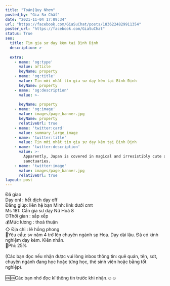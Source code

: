 ```yaml
---
title: "Toán|Quy Nhơn"
posted_by: "Gia Sư Chất"
date: "2021-11-04 17:09:34"
url: "https://facebook.com/GiaSuChat/posts/1836224829911354"
poster_url: "https://facebook.com/GiaSuChat"
status: True
seo:
  title: Tìm gia sư dạy kèm tại Bình Định
  description: >-
    
  extra:
    - name: 'og:type'
      value: article
      keyName: property
    - name: 'og:title'
      value: Tin mới nhất tìm gia sư dạy kèm tại Bình Định
      keyName: property
    - name: 'og:description'
      value: >-
        
      keyName: property
    - name: 'og:image'
      value: images/page_banner.jpg
      keyName: property
      relativeUrl: true
    - name: 'twitter:card'
      value: summary_large_image
    - name: 'twitter:title'
      value: Tin mới nhất tìm gia sư dạy kèm tại Bình Định
    - name: 'twitter:description'
      value: >-
        Apparently, Japan is covered in magical and irresistibly cute animal
        sanctuaries.
    - name: 'twitter:image'
      value: images/page_banner.jpg
      relativeUrl: true
layout: post
---
```

Đã giao<br>Dạy onl : hết dịch dạy off<br>Đăng giúp: liên hệ bạn Minh: link dưới cmt<br>Ms 181: Cần gia sư dạy Nữ Hoá 8<br>⏰Thời gian : sắp xếp<br>💰Mức lương : thoả thuận<br>◇ Địa chỉ : lê hồng phong<br>📒Yêu cầu: sv năm 4 trở lên chuyên ngành sp Hoa. Dạy dài lâu. Đã có kinh nghiệm dạy kèm. Kiên nhẫn.<br>💸Phí: 25%<br><br>(Các bạn đọc nếu nhận được vui lòng inbox thông tin: quê quán, tên, sdt, chuyên ngành đang học hoặc từng học, thẻ sinh viên hoặc bằng tốt nghiệp).<br><br>🆘🆘Các bạn nhớ đọc kĩ thông tin trước khi nhận.☺️☺️
